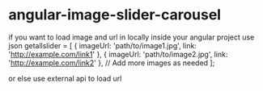 # angular-image-slider-carousel

if you want to load image and url in locally inside your angular project use json
 getallslider = [
    { imageUrl: 'path/to/image1.jpg', link: 'http://example.com/link1' },
    { imageUrl: 'path/to/image2.jpg', link: 'http://example.com/link2' },
    // Add more images as needed
  ];

or else use external api to load url 
